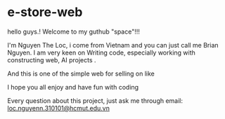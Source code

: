 # e-store-web

hello guys.!
Welcome to my guthub "space"!!!

I'm Nguyen The Loc, i come from Vietnam and you can just call me Brian Nguyen.
I am very keen on Writing code, especially working with constructing web, AI projects .

And this is one of the simple web for selling on like 

I hope you  all enjoy and have fun with coding

Every question about this project, just ask me through email: loc.nguyenn.310101@hcmut.edu.vn 
